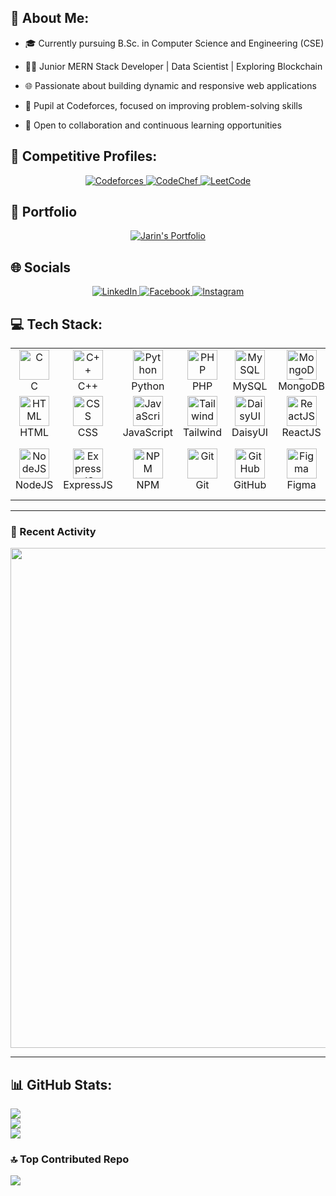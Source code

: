 ## 💫 About Me:
  * 🎓 Currently pursuing B.Sc. in Computer Science and Engineering (CSE)
  
  * 👩‍💻 Junior MERN Stack Developer | Data Scientist | Exploring Blockchain
  
  * 🌐 Passionate about building dynamic and responsive web applications
  
  * 🏅 Pupil at Codeforces, focused on improving problem-solving skills
  
  * 🤝 Open to collaboration and continuous learning opportunities

## 🧠 Competitive Profiles:
<p align="center"> <a href="https://codeforces.com/profile/jarin_tasnin_anika" target="_blank"> <img src="https://img.shields.io/badge/Codeforces-%230F0F0F.svg?style=for-the-badge&logo=codeforces&logoColor=white" alt="Codeforces" /> </a> <a href="https://www.codechef.com/users/jarin_tasnin" target="_blank"> <img src="https://img.shields.io/badge/CodeChef-5B4638?style=for-the-badge&logo=codechef&logoColor=white" alt="CodeChef" /> </a> <a href="https://leetcode.com/u/jarin_tasnin_anika/" target="_blank"> <img src="https://img.shields.io/badge/LeetCode-FFA116?style=for-the-badge&logo=leetcode&logoColor=black" alt="LeetCode" /> </a> </p>

## 🌟 Portfolio
<p align="center">
  <a href="https://jarin-tasnin.vercel.app/">
    <img src="https://img.shields.io/badge/Jarin's%20Portfolio-%23dfdccf?style=for-the-badge&logo=starship&logoColor=black" alt="Jarin's Portfolio">
  </a>
</p>

## 🌐 Socials

<p align="center">
  <a href="https://www.linkedin.com/in/jarin-tasnin-dev/">
    <img src="https://img.shields.io/badge/LinkedIn-%230077B5.svg?logo=linkedin&logoColor=white" alt="LinkedIn" style="border:none;" />
  </a>
  <a href="https://facebook.com/7278491.8289a">
    <img src="https://img.shields.io/badge/Facebook-%231877F2.svg?logo=Facebook&logoColor=white" alt="Facebook" style="border:none;" />
  </a>
  <a href="https://instagram.com/__miniaturist">
    <img src="https://img.shields.io/badge/Instagram-%23E4405F.svg?logo=Instagram&logoColor=white" alt="Instagram" style="border:none;" />
  </a>
</p>


## 💻 Tech Stack:
<table align="center">
  <tr>
    <td align="center" width="96">
      <img src="https://skillicons.dev/icons?i=c" width="48" height="48" alt="C" /><br />C
    </td>
    <td align="center" width="96">
      <img src="https://skillicons.dev/icons?i=cpp" width="48" height="48" alt="C++" /><br />C++
    </td>
    <td align="center" width="96">
      <img src="https://skillicons.dev/icons?i=python" width="48" height="48" alt="Python" /><br />Python
    </td>
    <td align="center" width="96">
      <img src="https://skillicons.dev/icons?i=php" width="48" height="48" alt="PHP" /><br />PHP
    </td>
    <td align="center" width="96">
      <img src="https://skillicons.dev/icons?i=mysql" width="48" height="48" alt="MySQL" /><br />MySQL
    </td>
    <td align="center" width="96">
      <img src="https://skillicons.dev/icons?i=mongodb" width="48" height="48" alt="MongoDB" /><br />MongoDB
    </td>
    <td align="center" width="96">
      <img src="https://skillicons.dev/icons?i=oracle" width="48" height="48" alt="Oracle" /><br />Oracle
    </td>
    <td align="center" width="96">
      <img src="https://skillicons.dev/icons?i=firebase" width="48" height="48" alt="Firebase" /><br />Firebase
    </td>
  </tr>
  <tr>
    <td align="center" width="96">
      <img src="https://skillicons.dev/icons?i=html" width="48" height="48" alt="HTML" /><br />HTML
    </td>
    <td align="center" width="96">
      <img src="https://skillicons.dev/icons?i=css" width="48" height="48" alt="CSS" /><br />CSS
    </td>
    <td align="center" width="96">
      <img src="https://skillicons.dev/icons?i=js" width="48" height="48" alt="JavaScript" /><br />JavaScript
    </td>
    <td align="center" width="96">
      <img src="https://skillicons.dev/icons?i=tailwind" width="48" height="48" alt="Tailwind" /><br />Tailwind
    </td>
    <td align="center" width="96">
      <img src="https://avatars.githubusercontent.com/u/76870092?s=200&v=4" width="48" height="48" alt="DaisyUI" /><br />DaisyUI
    </td>
    <td align="center" width="96">
      <img src="https://techstack-generator.vercel.app/react-icon.svg" width="48" height="48" alt="ReactJS" /><br />ReactJS
    </td>
    <td align="center" width="96">
      <img src="https://reactrouter.com/_brand/React%20Router%20Brand%20Assets/React%20Router%20Logo/Dark.svg" width="48" height="48" alt="Router" /><br />Router
    </td>
    <td align="center" width="96">
      <img src="https://skillicons.dev/icons?i=jwt" width="48" height="48" alt="JWT" /><br />JWT
    </td>
  </tr>
  <tr>
    <td align="center" width="96">
      <img src="https://skillicons.dev/icons?i=nodejs" width="48" height="48" alt="NodeJS" /><br />NodeJS
    </td>
    <td align="center" width="96">
      <img src="https://skillicons.dev/icons?i=express" width="48" height="48" alt="ExpressJS" /><br />ExpressJS
    </td>
    <td align="center" width="96">
      <img src="https://skillicons.dev/icons?i=npm" width="48" height="48" alt="NPM" /><br />NPM
    </td>
    <td align="center" width="96">
      <img src="https://skillicons.dev/icons?i=git" width="48" height="48" alt="Git" /><br />Git
    </td>
    <td align="center" width="96">
      <img src="https://skillicons.dev/icons?i=github" width="48" height="48" alt="GitHub" /><br />GitHub
    </td>
    <td align="center" width="96">
      <img src="https://skillicons.dev/icons?i=figma" width="48" height="48" alt="Figma" /><br />Figma
    </td>
    <td align="center" width="96">
      <img src="https://skillicons.dev/icons?i=materialui" width="48" height="48" alt="MaterialUI" /><br />Material UI
    </td>
    <td align="center" width="96">
      <img src="https://skillicons.dev/icons?i=vite" width="48" height="48" alt="Vite" /><br />Vite
    </td>
  </tr>
</table>

---
### 📌 Recent Activity  
<p align="center">
  <img src="https://github-readme-activity-graph.vercel.app/graph?username=tasninanika&theme=github-dark&hide_border=true" width="800" />
</p>

---

## 📊 GitHub Stats:
![](https://github-readme-stats.vercel.app/api?username=tasninanika&theme=dark&hide_border=false&include_all_commits=false&count_private=false)<br/>
![](https://github-readme-streak-stats.herokuapp.com/?user=tasninanika&theme=dark&hide_border=false)<br/>
![](https://github-readme-stats.vercel.app/api/top-langs/?username=tasninanika&theme=dark&hide_border=false&include_all_commits=false&count_private=false&layout=compact)

### 🔝 Top Contributed Repo
![](https://github-contributor-stats.vercel.app/api?username=tasninanika&limit=5&theme=dark&combine_all_yearly_contributions=true)


